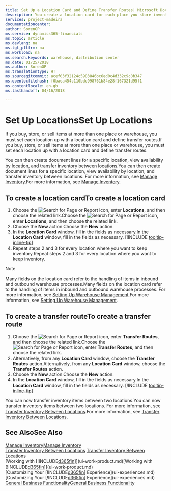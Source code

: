 ```yaml
---
title: Set Up a Location Card and Define Transfer Routes| Microsoft Docs
description: You create a location card for each place you store inventory items, for example, a warehouse or distribution centre, and set up routes to transfer items between locations.
services: project-madeira
documentationcenter: 
author: SorenGP
ms.service: dynamics365-financials
ms.topic: article
ms.devlang: na
ms.tgt_pltfrm: na
ms.workload: na
ms.search.keywords: warehouse, distribution center
ms.date: 01/25/2018
ms.author: SorenGP
ms.translationtype: HT
ms.sourcegitcommit: acef03f32124c5983846bc6ed0c4d332c9c8b347
ms.openlocfilehash: f0baea454c110bdc998761b84e28f167321d95f1
ms.contentlocale: en-gb
ms.lasthandoff: 04/16/2018

---
```

# <a name="set-up-locations"></a><span data-ttu-id="dd174-103">Set Up Locations</span><span class="sxs-lookup"><span data-stu-id="dd174-103">Set Up Locations</span></span>
<span data-ttu-id="dd174-104">If you buy, store, or sell items at more than one place or warehouse, you must set each location up with a location card and define transfer routes.</span><span class="sxs-lookup"><span data-stu-id="dd174-104">If you buy, store, or sell items at more than one place or warehouse, you must set each location up with a location card and define transfer routes.</span></span>

<span data-ttu-id="dd174-105">You can then create document lines for a specific location, view availability by location, and transfer inventory between locations.</span><span class="sxs-lookup"><span data-stu-id="dd174-105">You can then create document lines for a specific location, view availability by location, and transfer inventory between locations.</span></span> <span data-ttu-id="dd174-106">For more information, see [Manage Inventory](inventory-manage-inventory.md).</span><span class="sxs-lookup"><span data-stu-id="dd174-106">For more information, see [Manage Inventory](inventory-manage-inventory.md).</span></span>

## <a name="to-create-a-location-card"></a><span data-ttu-id="dd174-107">To create a location card</span><span class="sxs-lookup"><span data-stu-id="dd174-107">To create a location card</span></span>
1. <span data-ttu-id="dd174-108">Choose the ![Search for Page or Report](media/ui-search/search_small.png "Search for Page or Report icon") icon, enter **Locations**, and then choose the related link.</span><span class="sxs-lookup"><span data-stu-id="dd174-108">Choose the ![Search for Page or Report](media/ui-search/search_small.png "Search for Page or Report icon") icon, enter **Locations**, and then choose the related link.</span></span>
2. <span data-ttu-id="dd174-109">Choose the **New** action.</span><span class="sxs-lookup"><span data-stu-id="dd174-109">Choose the **New** action.</span></span>
3. <span data-ttu-id="dd174-110">In the **Location Card** window, fill in the fields as necessary.</span><span class="sxs-lookup"><span data-stu-id="dd174-110">In the **Location Card** window, fill in the fields as necessary.</span></span> [!INCLUDE [tooltip-inline-tip](includes/tooltip-inline-tip_md.md)]
4. <span data-ttu-id="dd174-111">Repeat steps 2 and 3 for every location where you want to keep inventory.</span><span class="sxs-lookup"><span data-stu-id="dd174-111">Repeat steps 2 and 3 for every location where you want to keep inventory.</span></span>

> [!NOTE]  
> <span data-ttu-id="dd174-112">Many fields on the location card refer to the handling of items in inbound and outbound warehouse processes.</span><span class="sxs-lookup"><span data-stu-id="dd174-112">Many fields on the location card refer to the handling of items in inbound and outbound warehouse processes.</span></span> <span data-ttu-id="dd174-113">For more information, see [Setting Up Warehouse Management](warehouse-setup-warehouse.md).</span><span class="sxs-lookup"><span data-stu-id="dd174-113">For more information, see [Setting Up Warehouse Management](warehouse-setup-warehouse.md).</span></span>

## <a name="to-create-a-transfer-route"></a><span data-ttu-id="dd174-114">To create a transfer route</span><span class="sxs-lookup"><span data-stu-id="dd174-114">To create a transfer route</span></span>
1. <span data-ttu-id="dd174-115">Choose the ![Search for Page or Report](media/ui-search/search_small.png "Search for Page or Report icon") icon, enter **Transfer Routes**, and then choose the related link.</span><span class="sxs-lookup"><span data-stu-id="dd174-115">Choose the ![Search for Page or Report](media/ui-search/search_small.png "Search for Page or Report icon") icon, enter **Transfer Routes**, and then choose the related link.</span></span>
2. <span data-ttu-id="dd174-116">Alternatively, from any **Location Card** window, choose the **Transfer Routes** action.</span><span class="sxs-lookup"><span data-stu-id="dd174-116">Alternatively, from any **Location Card** window, choose the **Transfer Routes** action.</span></span>
3. <span data-ttu-id="dd174-117">Choose the **New** action.</span><span class="sxs-lookup"><span data-stu-id="dd174-117">Choose the **New** action.</span></span>
4. <span data-ttu-id="dd174-118">In the **Location Card** window, fill in the fields as necessary.</span><span class="sxs-lookup"><span data-stu-id="dd174-118">In the **Location Card** window, fill in the fields as necessary.</span></span> [!INCLUDE [tooltip-inline-tip](includes/tooltip-inline-tip_md.md)]

<span data-ttu-id="dd174-119">You can now transfer inventory items between two locations.</span><span class="sxs-lookup"><span data-stu-id="dd174-119">You can now transfer inventory items between two locations.</span></span> <span data-ttu-id="dd174-120">For more information, see [Transfer Inventory Between Locations](inventory-how-transfer-between-locations.md).</span><span class="sxs-lookup"><span data-stu-id="dd174-120">For more information, see [Transfer Inventory Between Locations](inventory-how-transfer-between-locations.md).</span></span>    

## <a name="see-also"></a><span data-ttu-id="dd174-121">See Also</span><span class="sxs-lookup"><span data-stu-id="dd174-121">See Also</span></span>
[<span data-ttu-id="dd174-122">Manage Inventory</span><span class="sxs-lookup"><span data-stu-id="dd174-122">Manage Inventory</span></span>](inventory-manage-inventory.md)  
<span data-ttu-id="dd174-123">[Transfer Inventory Between Locations](inventory-how-transfer-between-locations.md)  </span><span class="sxs-lookup"><span data-stu-id="dd174-123">[Transfer Inventory Between Locations](inventory-how-transfer-between-locations.md)  </span></span>  
<span data-ttu-id="dd174-124">[Working with [!INCLUDE[d365fin](includes/d365fin_md.md)]](ui-work-product.md)</span><span class="sxs-lookup"><span data-stu-id="dd174-124">[Working with [!INCLUDE[d365fin](includes/d365fin_md.md)]](ui-work-product.md)</span></span>  
<span data-ttu-id="dd174-125">[Customizing Your [!INCLUDE[d365fin](includes/d365fin_md.md)] Experience](ui-experiences.md)</span><span class="sxs-lookup"><span data-stu-id="dd174-125">[Customizing Your [!INCLUDE[d365fin](includes/d365fin_md.md)] Experience](ui-experiences.md)</span></span>  
[<span data-ttu-id="dd174-126">General Business Functionality</span><span class="sxs-lookup"><span data-stu-id="dd174-126">General Business Functionality</span></span>](ui-across-business-areas.md)

